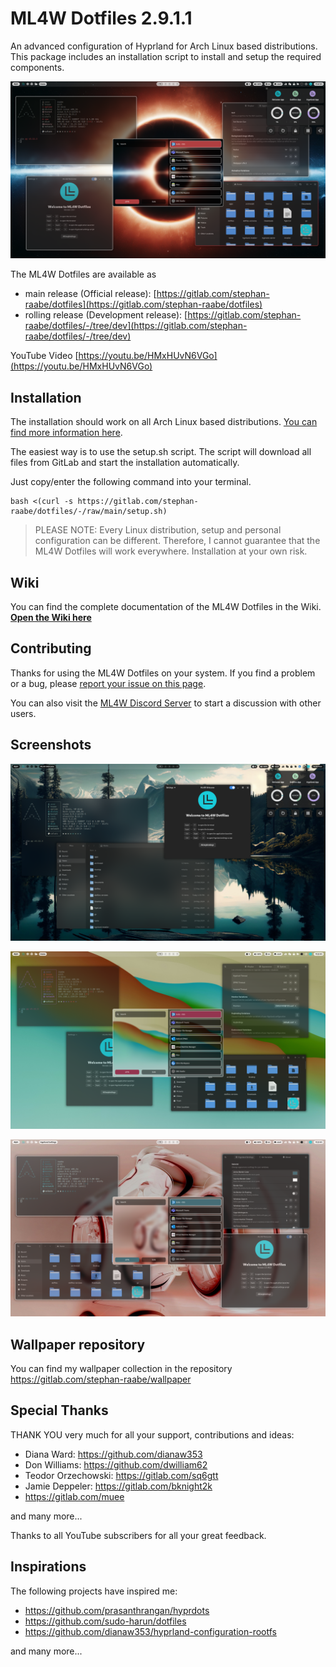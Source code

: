# ML4W Dotfiles 2.9.1.1

An advanced configuration of Hyprland for Arch Linux based distributions. This package includes an installation script to install and setup the required components.

[![Screenshot](screenshots/screenshot2.png "Screenshot")](screenshots/screenshot2.png)

The ML4W Dotfiles are available as 

- main release (Official release): [https://gitlab.com/stephan-raabe/dotfiles](https://gitlab.com/stephan-raabe/dotfiles)
- rolling release (Development release): [https://gitlab.com/stephan-raabe/dotfiles/-/tree/dev](https://gitlab.com/stephan-raabe/dotfiles/-/tree/dev)

YouTube Video [https://youtu.be/HMxHUvN6VGo](https://youtu.be/HMxHUvN6VGo)

## Installation

The installation should work on all Arch Linux based distributions. [You can find more information here](https://gitlab.com/stephan-raabe/dotfiles/-/wikis/home).

The easiest way is to use the setup.sh script. The script will download all files from GitLab and start the installation automatically.

Just copy/enter the following command into your terminal.

```
bash <(curl -s https://gitlab.com/stephan-raabe/dotfiles/-/raw/main/setup.sh)
```

> PLEASE NOTE: Every Linux distribution, setup and personal configuration can be different. Therefore, I cannot guarantee that the ML4W Dotfiles will work everywhere. Installation at your own risk.

## Wiki

You can find the complete documentation of the ML4W Dotfiles in the Wiki. <b>[Open the Wiki here](https://gitlab.com/stephan-raabe/dotfiles/-/wikis/home)</b>

## Contributing

Thanks for using the ML4W Dotfiles on your system. If you find a problem or a bug, please [report your issue on this page](https://gitlab.com/stephan-raabe/dotfiles/-/issues/?sort=created_date&state=opened).

You can also visit the [ML4W Discord Server](https://discord.gg/c4fJK7Za3g) to start a discussion with other users.

## Screenshots

[![Screenshot](screenshots/screenshot1.png "Screenshot")](screenshots/screenshot1.png)

[![Screenshot](screenshots/screenshot3.png "Screenshot")](screenshots/screenshot3.png)

[![Screenshot](screenshots/screenshot4.png "Screenshot")](screenshots/screenshot5.png)

## Wallpaper repository

You can find my wallpaper collection in the repository https://gitlab.com/stephan-raabe/wallpaper

## Special Thanks

THANK YOU very much for all your support, contributions and ideas:

- Diana Ward: https://github.com/dianaw353
- Don Williams: https://github.com/dwilliam62
- Teodor Orzechowski: https://gitlab.com/sq6gtt
- Jamie Deppeler: https://gitlab.com/bknight2k
- https://gitlab.com/muee

and many more...

Thanks to all YouTube subscribers for all your great feedback.

## Inspirations

The following projects have inspired me:

- https://github.com/prasanthrangan/hyprdots
- https://github.com/sudo-harun/dotfiles
- https://github.com/dianaw353/hyprland-configuration-rootfs

and many more...
